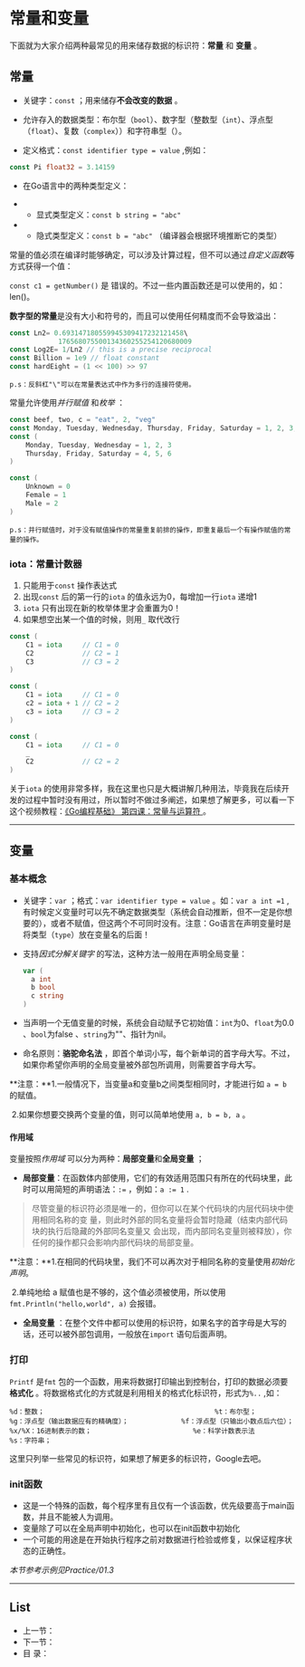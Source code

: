 # 常量和变量

下面就为大家介绍两种最常见的用来储存数据的标识符：**常量** 和 **变量** 。

## 常量

- 关键字：`const` ；用来储存**不会改变的数据** 。


- 允许存入的数据类型：布尔型（`bool`）、数字型（整数型（`int`）、浮点型（`float`）、复数（`complex`））和字符串型（）。
- 定义格式：`const identifier type = value` ,例如：

```go
const Pi float32 = 3.14159
```

- 在Go语言中的两种类型定义：


- - 显式类型定义：`const b string = "abc"` 
- - 隐式类型定义：`const b = "abc"` （编译器会根据环境推断它的类型）



常量的值必须在编译时能够确定，可以涉及计算过程，但不可以通过*自定义函数*等方式获得一个值：

`const c1 = getNumber()` 是 错误的。不过一些内置函数还是可以使用的，如：len()。

**数字型的常量**是没有大小和符号的，而且可以使用任何精度而不会导致溢出：

```go
const Ln2= 0.693147180559945309417232121458\
			176568075500134360255254120680009
const Log2E= 1/Ln2 // this is a precise reciprocal
const Billion = 1e9 // float constant
const hardEight = (1 << 100) >> 97
```

```
p.s：反斜杠"\"可以在常量表达式中作为多行的连接符使用。
```

常量允许使用*并行赋值* 和*枚举* ：

```go
const beef, two, c = "eat", 2, "veg"
const Monday, Tuesday, Wednesday, Thursday, Friday, Saturday = 1, 2, 3, 4, 5, 6
const (
	Monday, Tuesday, Wednesday = 1, 2, 3
	Thursday, Friday, Saturday = 4, 5, 6
)

const (
	Unknown = 0
	Female = 1
	Male = 2
)
```

```
p.s：并行赋值时，对于没有赋值操作的常量重复前排的操作，即重复最后一个有操作赋值的常量的操作。
```



### iota：常量计数器

1. 只能用于`const` 操作表达式
2. 出现`const` 后的第一行的`iota` 的值永远为0，每增加一行`iota` 递增1
3. `iota` 只有出现在新的枚举体里才会重置为0！
4. 如果想空出某一个值的时候，则用`_` 取代改行

```go
const (
	C1 = iota     // C1 = 0
  	C2            // C2 = 1
  	C3            // C3 = 2
)

const (
	C1 = iota     // C1 = 0
  	c2 = iota + 1 // C2 = 2
  	c3 = iota     // C3 = 2
)

const (
	C1 = iota     // C1 = 0
  	_
  	C2            // C2 = 2
)
```

关于`iota` 的使用非常多样，我在这里也只是大概讲解几种用法，毕竟我在后续开发的过程中暂时没有用过，所以暂时不做过多阐述，如果想了解更多，可以看一下这个视频教程：[《Go编程基础》 第四课：常量与运算符 ](https://github.com/Unknwon/go-fundamental-programming) 。



----

## 变量

### 基本概念

- 关键字：`var` ；格式：`var identifier type = value` 。如：`var a int =1` ,有时候定义变量时可以先不确定数据类型（系统会自动推断，但不一定是你想要的），或者不赋值，但这两个不可同时没有。注意：Go语言在声明变量时是将类型（`type`）放在变量名的后面！

- 支持*因式分解关键字* 的写法，这种方法一般用在声明全局变量：

  ````go
  var (
  	a int
  	b bool
  	c string
  )
  ````

- 当声明一个无值变量的时候，系统会自动赋予它初始值：`int`为0、`float`为0.0 、`bool`为false 、`string`为""、指针为nil。

- 命名原则：**骆驼命名法** ，即首个单词小写，每个新单词的首字母大写。不过，如果你希望你声明的全局变量被外部包所调用，则需要首字母大写。

**注意：**1.一般情况下，当变量a和变量b之间类型相同时，才能进行如 `a = b` 的赋值。

​		 2.如果你想要交换两个变量的值，则可以简单地使用 `a, b = b, a` 。

#### 作用域

变量按照*作用域* 可以分为两种：**局部变量**和**全局变量** ；

- **局部变量**：在函数体内部使用，它们的有效适用范围只有所在的代码块里，此时可以用简短的声明语法：`:=` ，例如：`a := 1` .	

> 尽管变量的标识符必须是唯一的，但你可以在某个代码块的内层代码块中使用相同名称的变
> 量，则此时外部的同名变量将会暂时隐藏（结束内部代码块的执行后隐藏的外部同名变量又
> 会出现，而内部同名变量则被释放），你任何的操作都只会影响内部代码块的局部变量。

**注意：**1.在相同的代码块里，我们不可以再次对于相同名称的变量使用*初始化声明*。

​		 2.单纯地给 a 赋值也是不够的，这个值必须被使用，所以使用 `fmt.Println("hello,world", a)` 会报错。

- **全局变量** ：在整个文件中都可以使用的标识符，如果名字的首字母是大写的话，还可以被外部包调用，一般放在`import` 语句后面声明。



### 打印

`Printf` 是`fmt` 包的一个函数，用来将数据打印输出到控制台，打印的数据必须要**格式化** 。将数据格式化的方式就是利用相关的格式化标识符，形式为`%..` ,如：

```
%d：整数；											%t：布尔型；
%g：浮点型（输出数据应有的精确度）；				%f：浮点型（只输出小数点后六位）；
%x/%X：16进制表示的数；							%e：科学计数表示法
%s：字符串；
```

这里只列举一些常见的标识符，如果想了解更多的标识符，Google去吧。



### init函数

- 这是一个特殊的函数，每个程序里有且仅有一个该函数，优先级要高于main函数，并且不能被人为调用。
- 变量除了可以在全局声明中初始化，也可以在init函数中初始化
- 一个可能的用途是在开始执行程序之前对数据进行检验或修复，以保证程序状态的正确性。



*本节参考示例见Practice/01.3*



----

## List

- 上一节：
- 下一节：
- 目    录：

